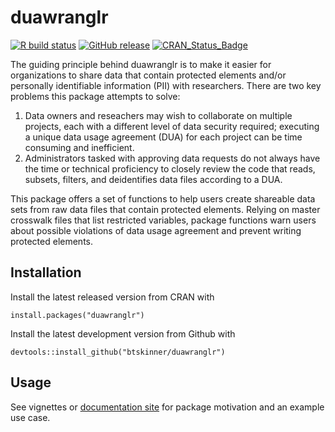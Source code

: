 # duawranglr

[![R build
status](https://github.com/btskinner/duawranglr/workflows/R-CMD-check/badge.svg)](https://github.com/btskinner/duawranglr/actions)
[![GitHub
release](https://img.shields.io/github/release/btskinner/duawranglr.svg)](https://github.com/btskinner/duawranglr)
[![CRAN\_Status\_Badge](http://www.r-pkg.org/badges/version/duawranglr)](https://CRAN.R-project.org/package=duawranglr)

The guiding principle behind duawranglr is to make it easier for
organizations to share data that contain protected elements and/or
personally identifiable information (PII) with researchers. There are two
key problems this package attempts to solve:

1.  Data owners and reseachers may wish to collaborate on multiple
    projects, each with a different level of data security required;
    executing a unique data usage agreement (DUA) for each project can
    be time consuming and inefficient.  
2.  Administrators tasked with approving data requests do not always
    have the time or technical proficiency to closely review the code
    that reads, subsets, filters, and deidentifies data files according
    to a DUA.

This package offers a set of functions to help users create shareable
data sets from raw data files that contain protected elements. Relying
on master crosswalk files that list restricted variables, package
functions warn users about possible violations of data usage agreement
and prevent writing protected elements.

## Installation

Install the latest released version from CRAN with

    install.packages("duawranglr")

Install the latest development version from Github with

    devtools::install_github("btskinner/duawranglr")

## Usage

See vignettes or [documentation site](https://btskinner.io/duawranglr)
for package motivation and an example use case.
